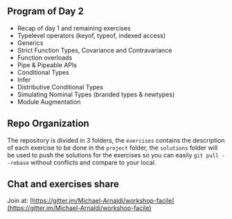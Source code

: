 ## Program of Day 2

- Recap of day 1 and remaining exercises
- Typelevel operators (keyof, typeof, indexed access)
- Generics
- Strict Function Types, Covariance and Contravariance
- Function overloads
- Pipe & Pipeable APIs
- Conditional Types
- Infer
- Distributive Conditional Types
- Simulating Nominal Types (branded types & newtypes)
- Module Augmentation

## Repo Organization

The repository is divided in 3 folders, the `exercises` contains the description of each exercise to be done in the `project` folder, the `solutions` folder will be used to push the solutions for the exercises so you can easily `git pull --rebase` without conflicts and compare to your local.

## Chat and exercises share

Join at: [https://gitter.im/Michael-Arnaldi/workshop-facile](https://gitter.im/Michael-Arnaldi/workshop-facile)
